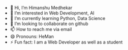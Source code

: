 - 👋 Hi, I’m Himanshu Medhekar
- 👀 I’m interested in Web Development, AI
- 🌱 I’m currently learning Python, Data Science
- 💞️ I’m looking to collaborate on github
- 📫 How to reach me via email
- 😄 Pronouns: HeMan
- ⚡ Fun fact: I am a Web Developer as well as a student

<!---
HimanshuMedhekar/HimanshuMedhekar is a ✨ special ✨ repository because its `README.md` (this file) appears on your GitHub profile.
You can click the Preview link to take a look at your changes.
--->
